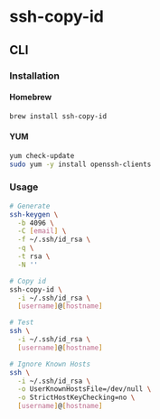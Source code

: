 # ssh-copy-id

## CLI

### Installation

#### Homebrew

```sh
brew install ssh-copy-id
```

#### YUM

```sh
yum check-update
sudo yum -y install openssh-clients
```

### Usage

```sh
# Generate
ssh-keygen \
  -b 4096 \
  -C [email] \
  -f ~/.ssh/id_rsa \
  -q \
  -t rsa \
  -N ''

# Copy id
ssh-copy-id \
  -i ~/.ssh/id_rsa \
  [username]@[hostname]

# Test
ssh \
  -i ~/.ssh/id_rsa \
  [username]@[hostname]

# Ignore Known Hosts
ssh \
  -i ~/.ssh/id_rsa \
  -o UserKnownHostsFile=/dev/null \
  -o StrictHostKeyChecking=no \
  [username]@[hostname]
```
